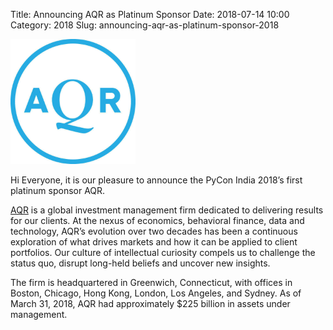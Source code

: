 Title: Announcing AQR as Platinum Sponsor
Date: 2018-07-14 10:00
Category: 2018
Slug: announcing-aqr-as-platinum-sponsor-2018

<p class="text-center">
	<a href="https://www.aqr.com/" target="_blank">
		<img src="https://raw.githubusercontent.com/pythonindia/inpycon2018/master/img/sponsors/aqr.jpg" alt="AQR" height="200"/>
	</a>
</p>

Hi Everyone, it is our pleasure to announce the PyCon India 2018’s first platinum sponsor AQR.
<!-- PELICAN_END_SUMMARY -->

[AQR](https://www.aqr.com/) is a global investment management firm dedicated to delivering results for our clients. At the nexus of economics, behavioral finance, data and technology, AQR’s evolution over two decades has been a continuous exploration of what drives markets and how it can be applied to client portfolios. Our culture of intellectual curiosity compels us to challenge the status quo, disrupt long-held beliefs and uncover new insights.

The firm is headquartered in Greenwich, Connecticut, with offices in Boston, Chicago, Hong Kong, London, Los Angeles, and Sydney. As of March 31, 2018, AQR had approximately $225 billion in assets under management.
